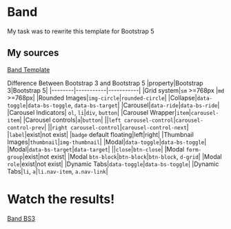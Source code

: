 # Band

My task was to rewrite this template for Bootstrap 5

## My sources

[Band Template](https://www.w3schools.com/bootstrap/bootstrap_theme_band.asp)

Difference Between Bootstrap 3 and Bootstrap 5
|property|Bootstrap 3|Bootstrap 5|
|--------|-----------|-----------|
|Grid system|`sm` >=768px |`md` >=768px|
|Rounded Images|`img-circle`|`rounded-circle`|
|Collapse|`data-toggle`|`data-bs-toggle`, `data-bs-target`|
|Carousel|`data-ride`|`data-bs-ride`|
|Carousel Indicators| `ol`, `li`|`div`, `button`|
|Carousel Wrapper|`item`|`carousel-item`|
|Carousel controls|`a`|`button`|
||`left carousel-control`|`carousel-control-prev`|
||`right carousel-control`|`carousel-control-next`|
|`label`|exist|not exist|
|`badge` default floating|left|right|
|Thumbnail Images|`thumbnail`|`img-thumbnail`|
|Modal|`data-toggle`|`data-bs-toggle`|
|Modal|`data-bs-target`|`data-target`|
||`close`|`btn-close`|
|Modal `form-group`|exist|not exist|
|Modal `btn-block`|`btn-block`|`btn-block`, `d-grid`|
|Modal `role`|exist|not exist|
|Dynamic Tabs|`data-toggle`|`data-bs-toggle`|
|Dynamic Tabs|`li`, `a`|`li.nav-item`, `a.nav-link`|

# Watch the results!

[Band BS3](./BS3%20Band.html)
